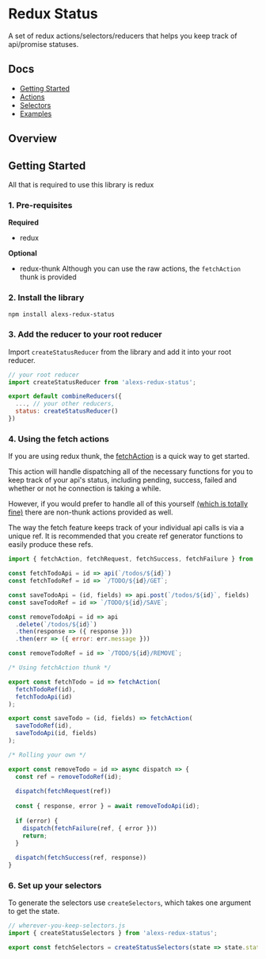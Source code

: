 # Redux Status
A set of redux actions/selectors/reducers that helps you keep track of api/promise statuses.

## Docs
 - [Getting Started](#getting-started)
 - [Actions](docs/actions.md)
 - [Selectors](docs/selectors.md)
 - [Examples](docs/examples.md)

## Overview

## Getting Started
All that is required to use this library is redux 

### 1. Pre-requisites
**Required**
- redux

**Optional**
- redux-thunk Although you can use the raw actions, the `fetchAction` thunk is provided

### 2. Install the library
```sh
npm install alexs-redux-status
```

### 3. Add the reducer to your root reducer
Import `createStatusReducer` from the library and add it into your root reducer.

```js
// your root reducer
import createStatusReducer from 'alexs-redux-status';

export default combineReducers({
  ..., // your other reducers,
  status: createStatusReducer()
})
```

### 4. Using the fetch actions
If you are using redux thunk, the [fetchAction](docs/fetch-api.md#fetchactionref-promise-optimistic-thunk) is a quick way to get started.

This action will handle dispatching all of the necessary functions for you to keep track of your api's status, including pending, success, failed and whether or not he connection is taking a while.
 
However, if you would prefer to handle all of this yourself [(which is totally fine)](docs/examples.md#making-api-calls-your-own-way) there are non-thunk actions provided as well.

The way the fetch feature keeps track of your individual api calls is via a unique ref.
It is recommended that you create ref generator functions to easily produce these refs.

```js
import { fetchAction, fetchRequest, fetchSuccess, fetchFailure } from 'alexs-redux-status/actions';

const fetchTodoApi = id => api(`/todos/${id}`)
const fetchTodoRef = id => `/TODO/${id}/GET`;

const saveTodoApi = (id, fields) => api.post(`/todos/${id}`, fields)
const saveTodoRef = id => `/TODO/${id}/SAVE`;

const removeTodoApi = id => api
  .delete(`/todos/${id}`)
  .then(response => ({ response }))
  .then(err => ({ error: err.message }))

const removeTodoRef = id => `/TODO/${id}/REMOVE`;

/* Using fetchAction thunk */

export const fetchTodo = id => fetchAction(
  fetchTodoRef(id),
  fetchTodoApi(id)
);

export const saveTodo = (id, fields) => fetchAction(
  saveTodoRef(id),
  saveTodoApi(id, fields)
);

/* Rolling your own */

export const removeTodo = id => async dispatch => {
  const ref = removeTodoRef(id);
  
  dispatch(fetchRequest(ref))
  
  const { response, error } = await removeTodoApi(id);
  
  if (error) {
    dispatch(fetchFailure(ref, { error }))
    return;
  }
  
  dispatch(fetchSuccess(ref, response))
}
```

### 6. Set up your selectors
To generate the selectors use `createSelectors`, which takes one argument to get the state.   

```js
// wherever-you-keep-selectors.js
import { createStatusSelectors } from 'alexs-redux-status';

export const fetchSelectors = createStatusSelectors(state => state.status);
```
